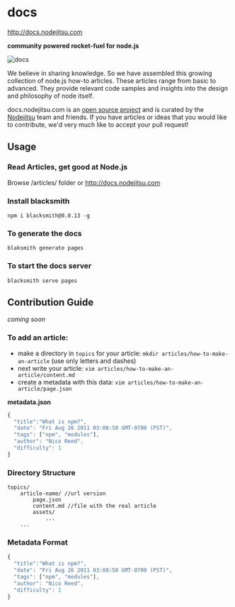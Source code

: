 # docs

http://docs.nodejitsu.com

**community powered rocket-fuel for node.js**

![docs](http://docs.nodejitsu.com/img/logo.png "docs")

We believe in sharing knowledge. So we have assembled this growing collection of node.js how-to articles. These articles range from basic to advanced. They provide relevant code samples and insights into the design and philosophy of node itself. 


docs.nodejitsu.com is an [open source project](http://github.com/nodejitsu/docs) and is curated by the [Nodejitsu](http://www.nodejitsu.com) team and friends. If you have articles or ideas that you would like to contribute, we'd very much like to accept your pull request!

## Usage

### Read Articles, get good at Node.js

Browse /articles/ folder or http://docs.nodejitsu.com

### Install blacksmith

    npm i blacksmith@0.0.13 -g

### To generate the docs

    blaksmith generate pages
    
### To start the docs server

    blacksmith serve pages


## Contribution Guide

*coming soon*

### To add an article:

- make a directory in `topics` for your article: `mkdir articles/how-to-make-an-article` (use only letters and dashes)
- next write your article: `vim articles/how-to-make-an-article/content.md`
- create a metadata with this data: `vim articles/how-to-make-an-article/page.json`

**metadata.json**

```javascript
{
  "title":"What is npm?",
  "date": "Fri Aug 26 2011 03:08:50 GMT-0700 (PST)",
  "tags": ["npm", "modules"],
  "author": "Nico Reed",
  "difficulty": 1
}
```


### Directory Structure

    topics/
        article-name/ //url version
            page.json
            content.md //file with the real article
            assets/
                ...
        ...

### Metadata Format

```javascript
{
  "title":"What is npm?",
  "date": "Fri Aug 26 2011 03:08:50 GMT-0700 (PST)",
  "tags": ["npm", "modules"],
  "author": "Nico Reed",
  "difficulty": 1
}
```
